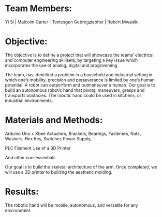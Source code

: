 # Team Members: 
Yi Si |
Malcolm Carter |
Temesgen Gebregziabher |
Robert Mwaniki

# Objective: 
The objective is to define a project that will showcase the teams’ electrical and computer engineering skillsets, by targeting a key issue which incorporates the use of analog, digital and programming. 

The team, has identified a problem in a household and industrial setting in which one’s mobility, precision and perseverance is limited by one’s human potential. A robot can outperform and outmaneuver a human. Our goal is to build an autonomous robotic hand that pivots, maneuvers, grasps and transports obstacles. The robotic hand could be used in kitchens, or industrial environments. 


# Materials and Methods:
Arduino Uno + Xbee
Actuators, 
Brackets, 
Bearings,
 Fasteners, Nuts, Washers, Hex Key, 
Switches
Power Supply,

PLC Filament
Use of a 3D Printer

And other non-essentials


Our goal is to build the skeletal architecture of the arm. Once completed, we will use a 3D printer to building the aesthetic molding. 

# Results:
The robotic hand will be mobile, autonomous, and versatile for any environment. 


